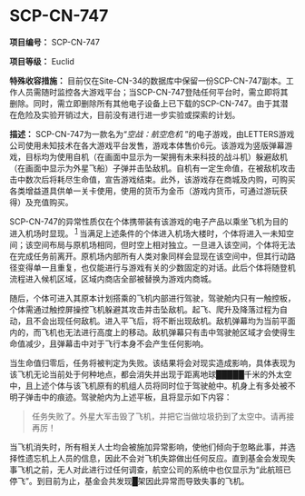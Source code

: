 # SCP-CN-747

**项目编号：** SCP-CN-747

**项目等级：** Euclid

**特殊收容措施：** 目前仅在Site-CN-34的数据库中保留一份SCP-CN-747副本。工作人员需随时监控各大游戏平台；当SCP-CN-747登陆任何平台时，需立即将其删除。同时，需立即删除所有其他电子设备上已下载的SCP-CN-747。由于其潜在危险及实验开销过大，目前没有进行进一步实验或探索的计划。

**描述：** SCP-CN-747为一款名为“*空战：航空危机* ”的电子游戏，由LETTERS游戏公司使用未知技术在各大游戏平台发售，游戏本体售价6元。该游戏为竖版弹幕游戏，目标均为使用自机（在画面中显示为一架拥有未来科技的战斗机）躲避敌机（在画面中显示为外星飞船）子弹并击坠敌机。自机有一定生命值，在被敌机攻击击中数次后将耗尽生命值，宣告游戏结束。此外，该游戏存在商城及内购，可购买各类增益道具供单一关卡使用，使用的货币为金币（游戏内货币，可通过游玩获得）及充值购买。

SCP-CN-747的异常性质仅在个体携带装有该游戏的电子产品以乘坐飞机为目的进入机场时显现。<sup class='footnoteref'>
 <a shape='rect' class='footnoteref' id='footnoteref-1' href='javascript:;' onclick='WIKIDOT.page.utils.scrollToReference(&apos;footnote-1&apos;)'>1</a>
</sup>当满足上述条件的个体进入机场大楼时，个体将进入一未知空间；该空间布局与原机场相同，但时空上相对独立。一旦进入该空间，个体将无法在完成任务前离开。原机场内部所有人类对象同样会显现在该空间中，但其行动路径变得单一且重复，也仅能进行与游戏有关的少数固定的对话。此后个体将随登机流程进入候机区域，区域内商店全部被替换为游戏内商城。

随后，个体可进入其原本计划搭乘的飞机内部进行驾驶，驾驶舱内只有一触控板，个体需通过触控屏操控飞机躲避其攻击并击坠敌机。起飞、爬升及降落过程为自动，且不会出现任何敌机。进入平飞后，将不断出现敌机。敌机弹幕均为当前平面内的，而飞机也无法进行高度上的移动。敌机弹幕只有击中驾驶舱区域才会使得生命值减少，且弹幕击中对于飞行本身不会产生任何影响。

当生命值归零后，任务将被判定为失败。该结果将会对现实造成影响，具体表现为该飞机无论当前处于何种地点，都会消失并出现于距离地球█████千米的外太空中，且上述个体与该飞机原有的机组人员将同时位于驾驶舱中。机身上有多处被不明子弹击中的痕迹。驾驶舱内为上述平板，且将显示如下内容：


> 任务失败了。外星大军击毁了飞机，并把它当做垃圾扔到了太空中。请再接再厉！
> 

当飞机消失时，所有相关人士均会被施加异常影响，使他们倾向于忽略此事，并选择性遗忘机上人员的信息，因此不会对飞机失踪做出任何反应。直到基金会发现失事飞机之前，无人对此进行过任何调查，航空公司的系统中也仅显示为“此航班已停飞”。到目前为止，基金会共发现█架因此异常而导致失事的飞机。




